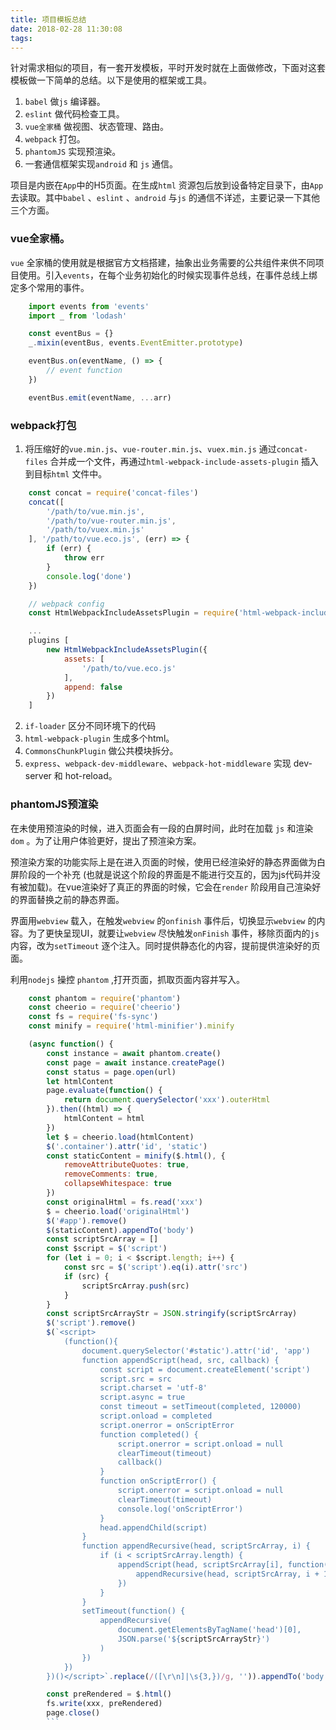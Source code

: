 ```yaml
---
title: 项目模板总结
date: 2018-02-28 11:30:08
tags:
---
```

针对需求相似的项目，有一套开发模板，平时开发时就在上面做修改，下面对这套模板做一下简单的总结。以下是使用的框架或工具。
1. `babel` 做`js` 编译器。
2. `eslint` 做代码检查工具。
3. `vue全家桶` 做视图、状态管理、路由。
4. `webpack` 打包。
5. `phantomJS` 实现预渲染。
6. 一套通信框架实现`android` 和 `js` 通信。

项目是内嵌在`App`中的H5页面。在生成`html` 资源包后放到设备特定目录下，由`App` 去读取。其中`babel` 、`eslint` 、`android` 与`js` 的通信不详述，主要记录一下其他三个方面。

### vue全家桶。
`vue` 全家桶的使用就是根据官方文档搭建，抽象出业务需要的公共组件来供不同项目使用。引入`events`，在每个业务初始化的时候实现事件总线，在事件总线上绑定多个常用的事件。

``` js
    import events from 'events'
    import _ from 'lodash'

    const eventBus = {}
    _.mixin(eventBus, events.EventEmitter.prototype)

    eventBus.on(eventName, () => {
        // event function
    })

    eventBus.emit(eventName, ...arr)
```

### webpack打包
1. 将压缩好的`vue.min.js`、`vue-router.min.js`、`vuex.min.js` 通过`concat-files` 合并成一个文件，再通过`html-webpack-include-assets-plugin` 插入到目标`html` 文件中。
``` js
    const concat = require('concat-files')
    concat([
        '/path/to/vue.min.js',
        '/path/to/vue-router.min.js',
        '/path/to/vuex.min.js'
    ], '/path/to/vue.eco.js', (err) => {
        if (err) {
            throw err
        }
        console.log('done')
    })

    // webpack config
    const HtmlWebpackIncludeAssetsPlugin = require('html-webpack-include-assets-plugin')

    ...
    plugins [
        new HtmlWebpackIncludeAssetsPlugin({
            assets: [
                '/path/to/vue.eco.js'
            ],
            append: false
        })
    ]
```

2. `if-loader` 区分不同环境下的代码
3. `html-webpack-plugin` 生成多个html。
4. `CommonsChunkPlugin` 做公共模块拆分。
5. `express`、`webpack-dev-middleware`、`webpack-hot-middleware` 实现 dev-server 和 hot-reload。

### phantomJS预渲染
在未使用预渲染的时候，进入页面会有一段的白屏时间，此时在加载 `js` 和渲染 `dom` 。为了让用户体验更好，提出了预渲染方案。

预渲染方案的功能实际上是在进入页面的时候，使用已经渲染好的静态界面做为白屏阶段的一个补充 (也就是说这个阶段的界面是不能进行交互的，因为js代码并没有被加载)。在vue渲染好了真正的界面的时候，它会在`render` 阶段用自己渲染好的界面替换之前的静态界面。

界面用`webview` 载入，在触发`webview` 的`onfinish` 事件后，切换显示`webview` 的内容。为了更快呈现UI，就要让`webview` 尽快触发`onFinish` 事件，移除页面内的`js` 内容，改为`setTimeout` 逐个注入。同时提供静态化的内容，提前提供渲染好的页面。

利用`nodejs` 操控 `phantom` ,打开页面，抓取页面内容并写入。

``` js
    const phantom = require('phantom')
    const cheerio = require('cheerio')
    const fs = require('fs-sync')
    const minify = require('html-minifier').minify

    (async function() {
        const instance = await phantom.create()
        const page = await instance.createPage()
        const status = page.open(url)
        let htmlContent
        page.evaluate(function() {
            return document.querySelector('xxx').outerHtml
        }).then((html) => {
            htmlContent = html
        })
        let $ = cheerio.load(htmlContent)
        $('.container').attr('id', 'static')
        const staticContent = minify($.html(), {
            removeAttributeQuotes: true,
            removeComments: true,
            collapseWhitespace: true
        })
        const originalHtml = fs.read('xxx')
        $ = cheerio.load('originalHtml')
        $('#app').remove()
        $(staticContent).appendTo('body')
        const scriptSrcArray = []
        const $script = $('script')
        for (let i = 0; i < $script.length; i++) {
            const src = $('script').eq(i).attr('src')
            if (src) {
                scriptSrcArray.push(src)
            }
        }
        const scriptSrcArrayStr = JSON.stringify(scriptSrcArray)
        $('script').remove()
        $(`<script>
            (function(){
                document.querySelector('#static').attr('id', 'app')
                function appendScript(head, src, callback) {
                    const script = document.createElement('script')
                    script.src = src
                    script.charset = 'utf-8'
                    script.async = true
                    const timeout = setTimeout(completed, 120000)
                    script.onload = completed
                    script.onerror = onScriptError
                    function completed() {
                        script.onerror = script.onload = null
                        clearTimeout(timeout)
                        callback()
                    }
                    function onScriptError() {
                        script.onerror = script.onload = null
                        clearTimeout(timeout)
                        console.log('onScriptError')
                    }
                    head.appendChild(script)
                }
                function appendRecursive(head, scriptSrcArray, i) {
                    if (i < scriptSrcArray.length) {
                        appendScript(head, scriptSrcArray[i], function() {
                            appendRecursive(head, scriptSrcArray, i + 1)
                        })
                    }
                }
                setTimeout(function() {
                    appendRecursive(
                        document.getElementsByTagName('head')[0],
                        JSON.parse('${scriptSrcArrayStr}')
                    )
                })
            })
        })()</script>`.replace(/([\r\n]|\s{3,})/g, '')).appendTo('body')

        const preRendered = $.html()
        fs.write(xxx, preRendered)
        page.close()
        ```
